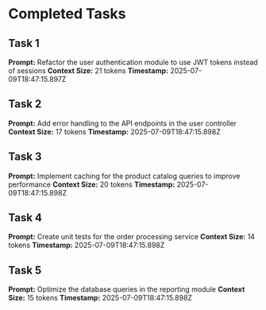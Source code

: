# Completed Tasks

## Task 1
**Prompt:** Refactor the user authentication module to use JWT tokens instead of sessions
**Context Size:** 21 tokens
**Timestamp:** 2025-07-09T18:47:15.897Z

## Task 2
**Prompt:** Add error handling to the API endpoints in the user controller
**Context Size:** 17 tokens
**Timestamp:** 2025-07-09T18:47:15.898Z

## Task 3
**Prompt:** Implement caching for the product catalog queries to improve performance
**Context Size:** 20 tokens
**Timestamp:** 2025-07-09T18:47:15.898Z

## Task 4
**Prompt:** Create unit tests for the order processing service
**Context Size:** 14 tokens
**Timestamp:** 2025-07-09T18:47:15.898Z

## Task 5
**Prompt:** Optimize the database queries in the reporting module
**Context Size:** 15 tokens
**Timestamp:** 2025-07-09T18:47:15.898Z

